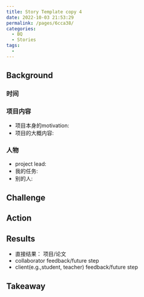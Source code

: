 ```yaml
---
title: Story Template copy 4
date: 2022-10-03 21:53:29
permalink: /pages/6cca38/
categories:
  - BQ
  - Stories
tags:
  - 
---
```


## Background

### 时间

### 项目内容
- 项目本身的motivation:
- 项目的大概内容:

### 人物
- project lead:
- 我的任务:
- 别的人:

## Challenge

## Action

## Results
- 直接结果： 项目/论文
- collaborator feedback/future step
- client(e.g.,student, teacher) feedback/future step

## Takeaway

